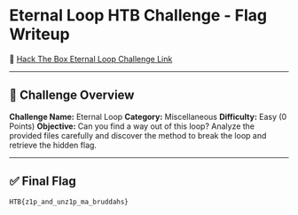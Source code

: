 # Eternal Loop HTB Challenge - Flag Writeup

🔗 [Hack The Box Eternal Loop Challenge Link](https://app.hackthebox.com/challenges/Eternal%2520Loop)

---

## 🎯 Challenge Overview

**Challenge Name:** Eternal Loop
**Category:** Miscellaneous
**Difficulty:** Easy (0 Points)
**Objective:**
Can you find a way out of this loop?
Analyze the provided files carefully and discover the method to break the loop and retrieve the hidden flag.

---

## ✅ Final Flag

```
HTB{z1p_and_unz1p_ma_bruddahs}
```
